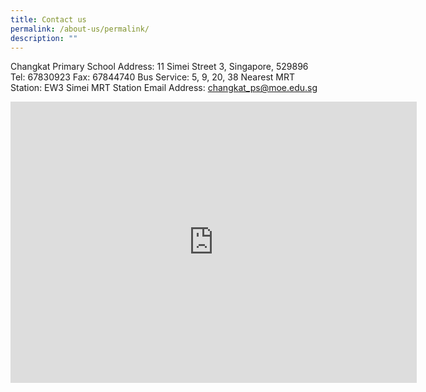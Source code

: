 ```yaml
---
title: Contact us
permalink: /about-us/permalink/
description: ""
---
```

Changkat Primary School
Address: 11 Simei Street 3, Singapore, 529896
Tel: 67830923
Fax: 67844740
Bus Service: 5, 9, 20, 38
Nearest MRT Station: EW3 Simei MRT Station
Email Address: changkat_ps@moe.edu.sg

<iframe src="https://www.onemap.sg/minimap/mm.html?mapStyle=Default&amp;zoomLevel=16&amp;latLng=1.34020800809179,103.95218340147699&amp;ewt=JTNDcCUzRSUzQ3N0cm9uZyUzRUNoYW5na2F0JTIwUHJpbWFyeSUyMFNjaG9vbCUzQyUyRnN0cm9uZyUzRSUzQyUyRnAlM0UlMEElM0NwJTNFMTElMjBTaW1laSUyMFN0cmVldCUyMDMlMkMlMjBTaW5nYXBvcmUlMkMlMjA1Mjk4OTYlM0MlMkZwJTNF&amp;popupWidth=200&amp;showPopup=true" height="450" width="650" scrolling="no" frameborder="0" allowfullscreen="allowfullscreen" contenteditable="false"></iframe>
  
